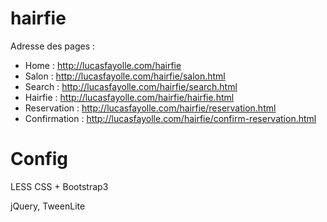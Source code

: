 # hairfie

Adresse des pages : 
- Home : http://lucasfayolle.com/hairfie
- Salon : http://lucasfayolle.com/hairfie/salon.html
- Search : http://lucasfayolle.com/hairfie/search.html
- Hairfie : http://lucasfayolle.com/hairfie/hairfie.html
- Reservation : http://lucasfayolle.com/hairfie/reservation.html
- Confirmation : http://lucasfayolle.com/hairfie/confirm-reservation.html

# Config

LESS CSS + Bootstrap3

jQuery, TweenLite
